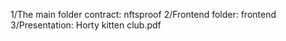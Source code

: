 1/The main folder contract: nftsproof
2/Frontend folder: frontend
3/Presentation: Horty kitten club.pdf
